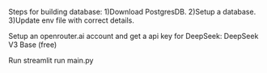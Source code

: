 Steps for building database:
1)Download PostgresDB.
2)Setup a database.
3)Update env file with correct details.

Setup an openrouter.ai account and get a api key for DeepSeek: DeepSeek V3 Base (free)

Run streamlit run main.py
